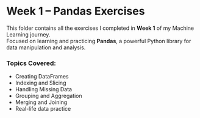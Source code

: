# Week 1 – Pandas Exercises

This folder contains all the exercises I completed in **Week 1** of my Machine Learning journey.  
Focused on learning and practicing **Pandas**, a powerful Python library for data manipulation and analysis.

### Topics Covered:
- Creating DataFrames
- Indexing and Slicing
- Handling Missing Data
- Grouping and Aggregation
- Merging and Joining
- Real-life data practice


